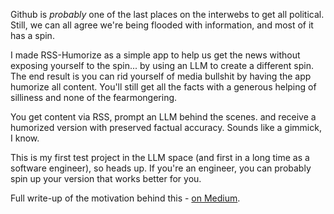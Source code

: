 Github is *probably* one of the last places on the interwebs to get all political. Still, we can all agree we're being flooded with information, and most of it has a spin. 

I made RSS-Humorize as a simple app to help us get the news without exposing yourself to the spin... by using an LLM to create a different spin. The end result is you can rid yourself of media bullshit by having the app humorize all content. You'll still get all the facts with a generous helping of silliness and none of the fearmongering.

You get content via RSS, prompt an LLM behind the scenes. and receive a humorized version with preserved factual accuracy. Sounds like a gimmick, I know.

This is my first test project in the LLM space (and first in a long time as a software engineer), so heads up. If you're an engineer, you can probably spin up your version that works better for you. 

Full write-up of the motivation behind this - [on Medium](https://medium.com/@ivaylo.e.ivanov/rss-humorize-or-how-to-quit-buying-the-medias-narrative-and-find-yourself-20ee1b22b986).
